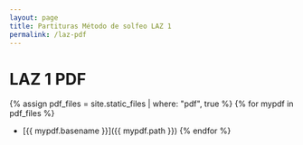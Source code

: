 ```yaml
---
layout: page
title: Partituras Método de solfeo LAZ 1
permalink: /laz-pdf
---
```

# LAZ 1 PDF

{% assign pdf_files = site.static_files | where: "pdf", true %}
{% for mypdf in pdf_files %}
  * [{{ mypdf.basename }}]({{ mypdf.path }})
{% endfor %}
